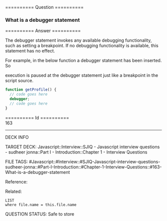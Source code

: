========== Question ==========  

### What is a debugger statement  

========== Answer ==========  

The debugger statement invokes any available debugging functionality, such as
setting a breakpoint. If no debugging functionality is available, this statement
has no effect.

For example, in the below function a debugger statement has been inserted. So

execution is paused at the debugger statement just like a breakpoint in the
script source.

```javascript
function getProfile() {
  // code goes here
  debugger;
  // code goes here
}
```

========== Id ==========  
163

---

DECK INFO

TARGET DECK: Javascript::Interview::SJIQ - Javascript interview questions - sudheer jonna::Part I - Introduction::Chapter 1 - Interview Questions

FILE TAGS: #Javascript::#Interview::#SJIQ-Javascript-interview-questions-sudheer-jonna::#Part-I-Introduction::#Chapter-1-Interview-Questions::#163-What-is-a-debugger-statement

Reference:

Related:

```dataview
LIST
where file.name = this.file.name
```

QUESTION STATUS: Safe to store
